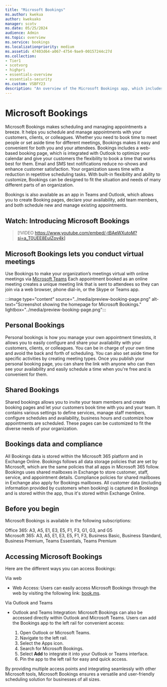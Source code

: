 ```yaml
---
title: "Microsoft Bookings"
ms.author: kwekua
author: kwekuako
manager: scotv
ms.date: 05/25/2024
audience: Admin
ms.topic: overview
ms.service: bookings
ms.localizationpriority: medium
ms.assetid: 47403d64-a067-4754-9ae9-00157244c27d
ms.collection: 
- Tier1
- scotvorg
- highpri
- essentials-overview
- essentials-security
ms.custom: VSBFY23
description: "An overview of the Microsoft Bookings app, which includes a web-based booking calendar and integrates with Outlook to optimize your staff’s calendar and give your customers flexibility to book appointments."
---
```


# Microsoft Bookings

Microsoft Bookings makes scheduling and managing appointments a breeze. It helps you schedule and manage appointments with your customers, clients, or colleagues. Whether you need to book time to meet people or set aside time for different meetings, Bookings makes it easy and convenient for both you and your attendees. Bookings includes a web-based booking page, which is integrated with Outlook to optimize your calendar and give your customers the flexibility to book a time that works best for them. Email and SMS text notifications reduce no-shows and enhance customer satisfaction. Your organization saves time with a reduction in repetitive scheduling tasks. With built-in flexibility and ability to customize, Bookings can be designed to fit the situation and needs of many different parts of an organization. 

Bookings is also available as an app in Teams and Outlook, which allows you to create Booking pages, declare your availability, add team members, and both schedule new and manage existing appointments. 

## Watch: Introducing Microsoft Bookings

> [!VIDEO https://www.youtube.com/embed/-tBAeWXutoM?si=a_T0UEE8EuIZov4k]

## Microsoft Bookings lets you conduct virtual meetings

Use Bookings to make your organization’s meetings virtual with online meetings via [Microsoft Teams](https://support.microsoft.com/office/overview-of-the-bookings-app-in-teams-7b8569e1-0c8a-444e-b712-d9968b05110b) Each appointment booked as an online meeting creates a unique meeting link that is sent to attendees so they can join via a web browser, phone dial-in, or the Skype or Teams app.

:::image type="content" source="../media/preview-booking-page.png" alt-text="Screenshot showing the homepage for Microsoft Bookings." lightbox="../media/preview-booking-page.png":::

## Personal Bookings

Personal bookings is how you manage your own appointment timeslots, it allows you to easily configure and share your availability with your customers, clients, or colleagues. You can be in charge of your own time and avoid the back and forth of scheduling. You can also set aside time for specific activities by creating meeting types. Once you publish your personal booking page, you can share the link with anyone who can then see your availability and easily schedule a time when you're free and is convenient for them.

## Shared Bookings

Shared bookings allows you to invite your team members and create booking pages and let your customers book time with you and your team. It contains various settings to define services, manage staff members, configure schedules and availability, business hours and customize how appointments are scheduled. These pages can be customized to fit the diverse needs of your organization. 

## Bookings data and compliance

All Bookings data is stored within the Microsoft 365 platform and in Exchange Online. Bookings follows all data storage policies that are set by Microsoft, which are the same policies that all apps in Microsoft 365 follow. Bookings uses shared mailboxes in Exchange to store customer, staff, service, and appointment details. Compliance policies for shared mailboxes in Exchange also apply for Bookings mailboxes. All customer data (including information provided by customers when booking) is captured in Bookings and is stored within the app, thus it's stored within Exchange Online.

## Before you begin

Microsoft Bookings is available in the following subscriptions:  

Office 365: A3, A5, E1, E3, E5, F1, F3, G1, G3, and G5  
Microsoft 365: A3, A5, E1, E3, E5, F1, F3, Business Basic, Business Standard, Business Premium, Teams Essentials, Teams Premium

## Accessing Microsoft Bookings

Here are the different ways you can access Bookings:

Via web

- Web Access: Users can easily access Microsoft Bookings through the web by visiting the following link: [book.ms](https://book.ms).

Via Outlook and Teams

- Outlook and Teams Integration: Microsoft Bookings can also be accessed directly within Outlook and Microsoft Teams. Users can add the Bookings app to the left rail for convenient access:

  1. Open Outlook or Microsoft Teams.
  2. Navigate to the left rail.
  3. Select the Apps icon.
  4. Search for Microsoft Bookings.
  5. Select **Add** to integrate it into your Outlook or Teams interface.
  6. Pin the app to the left rail for easy and quick access.

By providing multiple access points and integrating seamlessly with other Microsoft tools, Microsoft Bookings ensures a versatile and user-friendly scheduling solution for businesses of all sizes.
